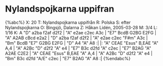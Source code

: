 # Nylandspojkarna uppifran

{%abc%}
X: 20
T: Nylandspojkarna uppifrån
R: Polska
S: efter Nylandspojkarna
O: Bingsjö, Dalarna
Z: Håkan Lidén, 2005-03-28
M: 3/4
L: 1/16
K: A
"D" a2ba f2af d2f2 | "A" e2ae c2ec A3c | "E7" BcdB G2BG E2FG | "A" A2AB cBcd e2a2 |
"D" a2ba f2af d2f2 | "A" e2ae c2ec "F#m" A3c | "Bm" BcdB "E7" G2BG E2FG | "D" A4 "A" A8 :|
|: "A" CEAE "Esus" B,EAE "A" A,4 | "A" A2Bc "D" d2f2 "A" e4 | "E7" B3c d2fd "A" c2ec | "E7" B2AG "A" A2AE C2E2 | 
"A" CEAE "Esus" B,EAE "A" A,4 | "A" A2Bc "D" d2f2 "A" e4 | "Bm" B3c d2fd "A/E" c2ec | "E7" B2AG "A" A8 :|
{%endabc%}

